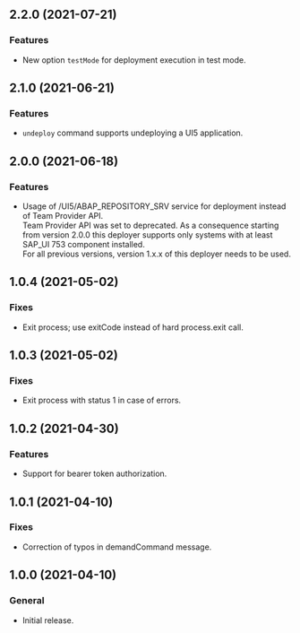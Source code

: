 ## 2.2.0 (2021-07-21)

### Features
- New option `testMode` for deployment execution in test mode.

## 2.1.0 (2021-06-21)

### Features
- `undeploy` command supports undeploying a UI5 application.

## 2.0.0 (2021-06-18)

### Features
- Usage of /UI5/ABAP_REPOSITORY_SRV service for deployment instead of Team Provider API. 
  </br>Team Provider API was set to deprecated. As a consequence starting from version 2.0.0 this deployer supports only systems with at least SAP_UI 753 component installed.
  </br>For all previous versions, version 1.x.x of this deployer needs to be used.

## 1.0.4 (2021-05-02)

### Fixes
- Exit process; use exitCode instead of hard process.exit call.

## 1.0.3 (2021-05-02)

### Fixes
- Exit process with status 1 in case of errors.

## 1.0.2 (2021-04-30)

### Features
- Support for bearer token authorization.

## 1.0.1 (2021-04-10)

### Fixes
- Correction of typos in demandCommand message.

## 1.0.0 (2021-04-10)

### General
- Initial release.